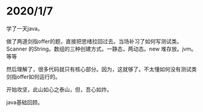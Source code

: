 # 2020/1/7

学了一天java。

做了两道剑指offer的题，直接把思绪拉回过去。当场补习了如何写测试类。Scanner 的String。数组的三种创建方式。一静态，两动态。new 堆存放。jvm。等等

然后理解了，很多代码就只有核心部分。因为，这就够了。不太懂如何没有测试类剑指offer如何运行的。

开始攻坚，此山如心之泰山，但，吾心如炸。

java基础回顾。